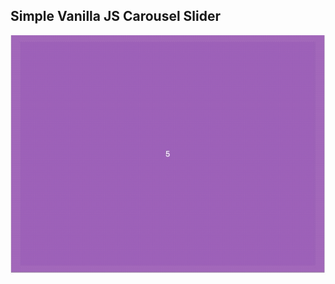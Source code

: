 ## Simple Vanilla JS Carousel Slider

![Edit [Web] Simple Vanilla JS Carousel Slider](../../gifs/slider/simple-vanilla-js-carousel-slider.gif)
